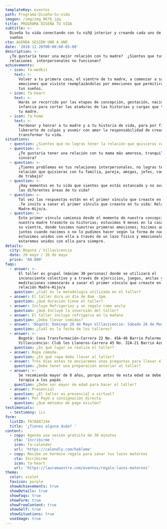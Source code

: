 ```yaml
---
templateKey: eventos
path: Programa-Diseña-tu-vida
imagen: /img/img_0676.jpg
title: PROGRAMA DISEÑA TU VIDA
subtitle: >-
  Diseña tu vida conectando con tu niñ@ interior y creando cada uno de tus
  sueños
cta: AGENDA SESIÓN UNO A UNO
date: '2018-11-20T00:00:00-05:00'
description: >-
  ¿Te gustaría tener una mejor relación con tu madre?  ¿Sientes que tus
  relaciones  interpersonales no funcionan?
achievements:
  - icon: fa-medkit
    text: >-
      Volver a tu primera casa, el vientre de tu madre, a comenzar a sanar las
      emociones que viviste reemplazándolas por emociones que permitirán cumplir
      tus sueños.
  - icon: fa-heart
    text: >-
      Harás un recorrido por las etapas de concepción, gestación, nacimiento e
      infancia para cortar las ataduras de las historias y cargas que te entregó
      tu madre.
  - icon: fa-home
    text: >-
      Perdonar y honrar a tu madre y a tu historia de vida, para por fin
      liberarte de culpas y asumir con amor la responsabilidad de crear y
      transformar tu vida.
situations:
  - question: ¿Sientes que no logras tener la relación que quisieras con tu madre?
  - question: >-
      ¿Te gustaría tener una relación con tu mama más amorosa, tranquila y
      sincera?
  - question: >-
      ¿Tienes problemas en tus relaciones interpersonales, no logras tener la
      relación que quisieras con tu familia, pareja, amigos, jefes, compañeros
      de trabajo?
  - question: >-
      ¿Hay momentos en tu vida que sientes que estás estancado y no avanzas en
      las diferentes áreas de tu vida?
  - question: >-
      Tal vez las respuestas están en el primer vínculo que creaste en tu vida
      .Te invito a sanar el primer vínculo que creaste en tu vida: Relación
      Madre-Hijo/a.
  - question: >-
      Este primer vínculo comienza desde el momento de nuestra concepción cuando
      nuestra madre trasmite su historias; estuvimos 9 meses en la casa de ella,
      su vientre, donde tuvimos nuestras primeras emociones; hicimos un trabajo
      juntos cuando nacimos o no lo pudimos hacer según la forma de nacer;
      estuvimos unidos con ella a través de un lazo físico y emocionalmente
      estaremos unidos con ella para siempre.
details:
  city: Bogotá / Villavicencio
  date: 20 mayo / 26 de mayo
  price: '60.000'
faqs:
  - answer: >-
      El taller es grupal (máximo 30 personas) donde se utilizará el
      inconsciente colectivo y a través de ejercicios, juegos, anclas y
      meditaciones comenzarás a sanar el primer vínculo que creaste en tu vida:
      relación Madre-Hijo/a
    question: ¿Cuál es la metodología utilizada en el taller?
  - answer: El taller dura un día de 8am -1pm.
    question: ¿Qué duración tiene el taller?
  - answer: Incluye Refrigerios y un regalo como ancla
    question: ¿Qué Incluye la inversión del taller?
  - answer: El taller incluye refrigerio en la mañana
    question: ¿Debo llevar comidas?
  - answer: 'Bogotá: Domingo 20 de Mayo Villavicencio: Sábado 26 de Mayo'
    question: ¿Cuál es la fecha de los talleres?
  - answer: >-
      Bogotá: Casa Transformación-Carrera 22 No. 45A-40 Barrio Palermo
      Villavicencio: Club los Llaneros-Carrera 45 No. 32A-21 Barrio Azotea
    question: ¿En qué lugar se realiza el taller?
  - answer: Ropa cómoda.
    question: ¿En qué ropa debo llevar al taller?
  - answer: Tres días antes te enviaremos unas preguntas para llevar el día del taller
    question: ¿Debo tener una preparación anterior al taller?
  - answer: >-
      Se recomienda mayor de 8 años, porque antes de esta edad se debe hacer la
      terapia a los papás
    question: ¿Debe ser mayor de edad para hacer el taller?
  - answer: Presencial
    question: ¿El taller es presencial o virtual?
  - answer: Por PayU o consignación directa
    question: ¿Qué métodos de pago existen?
testimonials:
  - testimony: iii
form:
  listID: f876887244
  title: '¿Tienes alguna duda? '
content:
  - copy: Agenda una sesión gratuita de 30 minutos
    cta: 'Incribirme '
    icon: fa-calendar
    url: 'https://calendly.com/hablame'
  - copy: Recibe un hermoso regalo para sanar tus lazos maternos
    cta: Incribirme
    icon: fa-heart
    url: 'https://lauramaestre.com/eventos/regalo-lazos-maternos'
theme:
  color: violet
  favicon: purple
  showAchievements: true
  showDetails: true
  showFaqs: true
  showForm: true
  showFreeContent: true
  showSelf: true
  showSituations: true
  useImage: true
---
```


